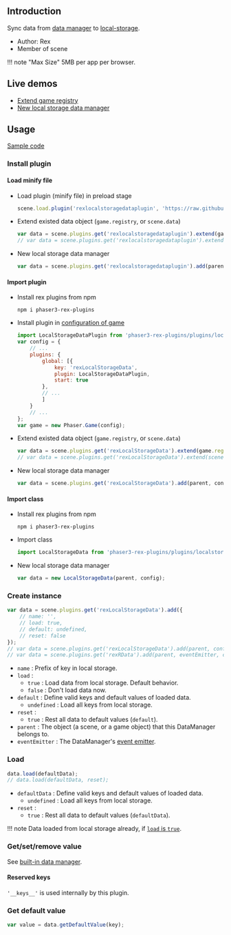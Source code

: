 ## Introduction

Sync data from [data manager](datamanager.md) to [local-storage](https://developer.mozilla.org/en-US/docs/Web/API/Window/localStorage).

- Author: Rex
- Member of scene

!!! note "Max Size"
    5MB per app per browser.

## Live demos

- [Extend game registry](https://codepen.io/rexrainbow/pen/zYdpEOj)
- [New local storage data manager](https://codepen.io/rexrainbow/pen/porprXP)

## Usage

[Sample code](https://github.com/rexrainbow/phaser3-rex-notes/tree/master/examples/localstorage-data)

### Install plugin

#### Load minify file

- Load plugin (minify file) in preload stage
    ```javascript
    scene.load.plugin('rexlocalstoragedataplugin', 'https://raw.githubusercontent.com/rexrainbow/phaser3-rex-notes/master/dist/rexlocalstoragedataplugin.min.js', true);
    ```
- Extend existed data object (`game.registry`, or `scene.data`)
    ```javascript
    var data = scene.plugins.get('rexlocalstoragedataplugin').extend(game.registry, config);
    // var data = scene.plugins.get('rexlocalstoragedataplugin').extend(scene.data, config);
    ```
- New local storage data manager
    ```javascript
    var data = scene.plugins.get('rexlocalstoragedataplugin').add(parent, config);
    ```

#### Import plugin

- Install rex plugins from npm
    ```
    npm i phaser3-rex-plugins
    ```
- Install plugin in [configuration of game](game.md#configuration)
    ```javascript
    import LocalStorageDataPlugin from 'phaser3-rex-plugins/plugins/localstoragedata-plugin.js';
    var config = {
        // ...
        plugins: {
            global: [{
                key: 'rexLocalStorageData',
                plugin: LocalStorageDataPlugin,
                start: true
            },
            // ...
            ]
        }
        // ...
    };
    var game = new Phaser.Game(config);
    ```
- Extend existed data object (`game.registry`, or `scene.data`)
    ```javascript
    var data = scene.plugins.get('rexLocalStorageData').extend(game.registry, config);
    // var data = scene.plugins.get('rexLocalStorageData').extend(scene.data, config);
    ```
- New local storage data manager
    ```javascript
    var data = scene.plugins.get('rexLocalStorageData').add(parent, config);
    ```

#### Import class

- Install rex plugins from npm
    ```
    npm i phaser3-rex-plugins
    ```
- Import class
    ```javascript
    import LocalStorageData from 'phaser3-rex-plugins/plugins/localstoragedata.js';
    ```
- New local storage data manager
    ```javascript
    var data = new LocalStorageData(parent, config);
    ```

### Create instance

```javascript
var data = scene.plugins.get('rexLocalStorageData').add({
    // name: '',
    // load: true,
    // default: undefined,
    // reset: false
});
// var data = scene.plugins.get('rexLocalStorageData').add(parent, config);
// var data = scene.plugins.get('rexRData').add(parent, eventEmitter, config);
```

- `name` : Prefix of key in local storage.
- `load` :
    - `true` : Load data from local storage. Default behavior.
    - `false` : Don't load data now.
- `default` : Define valid keys and default values of loaded data.
    - `undefined` : Load all keys from local storage.
- `reset` : 
    - `true` : Rest all data to default values (`default`). 
- `parent` : The object (a scene, or a game object) that this DataManager belongs to.
- `eventEmitter` : The DataManager's [event emitter](eventemitter3.md).

### Load

```javascript
data.load(defaultData);
// data.load(defaultData, reset);
```

- `defaultData` : Define valid keys and default values of loaded data.
    - `undefined` : Load all keys from local storage.
- `reset` : 
    - `true` : Rest all data to default values (`defaultData`). 

!!! note
    Data loaded from local storage already, if [`load` is `true`](localstorage-data.md#create-instance).

### Get/set/remove value

See [built-in data manager](datamanager.md).

#### Reserved keys

`'__keys__'` is used internally by this plugin.

### Get default value

```javascript
var value = data.getDefaultValue(key);
```